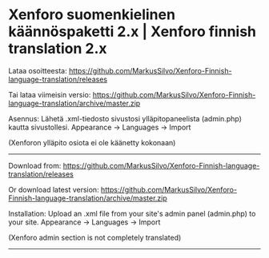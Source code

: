 # Xenforo suomenkielinen käännöspaketti 2.x | Xenforo finnish translation 2.x 

Lataa osoitteesta: https://github.com/MarkusSilvo/Xenforo-Finnish-language-translation/releases

Tai lataa viimeisin versio: https://github.com/MarkusSilvo/Xenforo-Finnish-language-translation/archive/master.zip

Asennus: 
Lähetä .xml-tiedosto sivustosi ylläpitopaneelista (admin.php) kautta sivustollesi. Appearance -> Languages -> Import

(Xenforon ylläpito osiota ei ole käänetty kokonaan)

-------------------

Download from: https://github.com/MarkusSilvo/Xenforo-Finnish-language-translation/releases

Or download latest version: https://github.com/MarkusSilvo/Xenforo-Finnish-language-translation/archive/master.zip

Installation:
Upload an .xml file from your site's admin panel (admin.php) to your site. Appearance -> Languages -> Import

(Xenforo admin section is not completely translated)

-------------------
